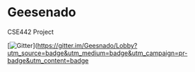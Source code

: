 # Geesenado
CSE442 Project

[![Gitter](https://badges.gitter.im/Join%20Chat.svg)](https://gitter.im/Geesnado/Lobby?utm_source=badge&utm_medium=badge&utm_campaign=pr-badge&utm_content=badge

